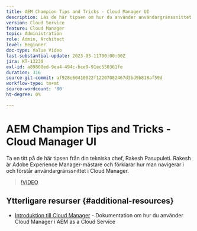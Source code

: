 ```yaml
---
title: AEM Champion Tips and Tricks - Cloud Manager UI
description: Läs de här tipsen om hur du använder användargränssnittet i Cloud Manager från AEM och experten Rakesh Pasupuleti.
version: Cloud Service
feature: Cloud Manager
topic: Administration
role: Admin, Architect
level: Beginner
doc-type: Value Video
last-substantial-update: 2023-05-11T00:00:00Z
jira: KT-13230
exl-id: a89860ed-9ea4-494c-bce9-91ec550361fe
duration: 316
source-git-commit: af928e60410022f12207082467d3bd9b818af59d
workflow-type: tm+mt
source-wordcount: '80'
ht-degree: 0%

---
```


# AEM Champion Tips and Tricks - Cloud Manager UI

Ta en titt på de här tipsen från din tekniska chef, Rakesh Pasupuleti. Rakesh är Adobe Experience Manager-mästare och förklarar hur man navigerar i och förstår användargränssnittet i Cloud Manager.

>[!VIDEO](https://video.tv.adobe.com/v/3419298?quality=12&learn=on)

## Ytterligare resurser {#additional-resources}

* [Introduktion till Cloud Manager](https://experienceleague.adobe.com/docs/experience-manager-cloud-service/content/onboarding/concepts/cloud-manager-introduction.html) - Dokumentation om hur du använder Cloud Manager i AEM as a Cloud Service
